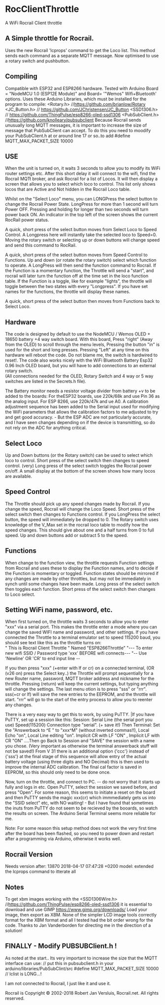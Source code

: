# RocClientThrottle
A WiFi Rocrail Client throttle 

## A Simple throttle for Rocrail. 
Uses the new Rocrail 'lcprops' command to get the Loco list. This method sends each command as a separate MQTT message.
Now optimised to use a rotary switch and pushbutton. 

## Compiling
Compatible with ESP32 and ESP8266 hardware. 
Tested with Arduino Board = "NodeMCU 1.0 (ESP12E Module)" and Board= '"Wemos" Wifi+Bluetooth'  options.
Uses these Arduino Libraries, which must be installed for the program to compile:
<Rotary.h>    //https://github.com/brianlow/Rotary
<JC_Button.h> // https://github.com/JChristensen/JC_Button
<SSD1306.h>   // https://github.com/ThingPulse/esp8266-oled-ssd1306
<PubSubClient.h>  //https://github.com/knolleary/pubsubclient
Because Rocrail sends unusually long MQTT messages, it is important to increase the size of message that PubSubClient can accept. To do this you need to moodify your PubSubClient.h at or around line 17 or so..to add  #define MQTT_MAX_PACKET_SIZE 10000  

## USE
When the unit is turned on, it waits 3 seconds to allow you to modify its WiFi router settings etc. After this short delay it will connect to the wifi, find the Rocrail MQTt broker, and ask Rocrail for a list of Locos. It will then display a screen that allows you to select which loco to control. This list only shows locos that are Active and Not hidden in the Rocrail Loco table. 

Whilst on the "Select Loco" menu, you can LONGPress the select button to change the Rocrail Power State. LongPress for more than 1 second will turn Power OFF. Pressing and holding for longer than two seconds will turn power back ON. An indicator in the top left of the screen shows the current RocRail power status.

A quick, short press of the select button moves from Select Loco to Speed Control. A Longpress here will instantly take the selected loco to Speed=0. Moving the rotary switch or selecting up or down buttons will change speed and send this command to RocRail.

A quick, short press of the select button moves from Speed Control to Functions. Up and down (or rotate the rotary switch) select which function to operate. A LongPress will then send the function command to Rocrail. If the Function is a momentary function, the Throttle will send a "start", and rocrail will later turn the function off at the time set in the loco function table. If the Function is a toggle, like for example "lights", the throttle will toggle between the two states with every "Longpress". If you have set names for the functions, the throttle will display these names.

A quick, short press of the select button then moves from Functions back to Select Loco.

## Hardware
The code is designed by default to use the NodeMCU / Wemos OLED + 18650 battery +4 way switch board. 
With this board, Press "right" (Away from the OLED) to scroll through the menu levels, Pressing the button "in" is used for the short and long presses. 
Pressing "Left" at any time on this hardware will reboot the code. Do not blame me, the switch is hardwired to reset!. 
The code also works nicely with the WiFi Bluetooth Battery Esp32 0.96 Inch OLED board, but you will have to add connections to an external rotary switch.   
(All connections needed for the OLED, Rotary Switch and 4 way or 5 way switches are listed in the Secrets.h file).

The Battery monitor needs a resistor voltage divider from battery +v to be added to the boards: For theESP32 boards, use 220k/68k and use Pin 36 as the analog input. For ESP 8266, use 220k/47k and ue A0. A calibration adjustment sequence has been added to the Serial input used for modifying the WiFi parameters that allows the calibration factors to me adjusted to try and get good accuracy. - But the ESP ADC are not particularly accurate, and I have seen changes depending on if the device is transmitting, so do not rely on the ADC for anything critical.  


## Select Loco 
Up and Down buttons (or the Rotary switch) can be used to select which loco to control. 
Short press of the select switch then changes to speed control. (very) Long press of the select switch toggles the Rocrail power on/off.
A small display at the bottom of the screen shows how many locos are available.

## Speed Control 
The Throttle should pick up any speed changes made by Rocrail. If you change the speed, Rocrail will change the Loco Speed. 
Short press of the select switch then changes to Functions control.
If you LongPress the select button, the speed will immediately be dropped to 0.
The Rotary switch uses knowledge of the V_Max set in the rocrail loco table to modify how the speed changes. This should give about one and a half turns from 0 to full speed. 
Up and down buttons add or subtract 5 to the speed.  

## Functions 
When change to the function view, the throttle requests Function settings from Rocrail and uses these to display the Function names, and to decide if the Function is momentary or toggled. Function states should be mirrored if any changes are made by other throttles, but may not be immediately in synch until some changes have been made.  Long press of the select switch then toggles each function. Short press of the select switch then changes to Loco select.

## Setting WiFi name, password, etc.
When first turned on, the throttle waits 3 seconds to allow you to enter "xxx" via a serial port. 
This makes the throttle enter a mode where you can change the saved WIFI name and password, and other settings.
If you have connected the Throttle to a terminal emulator set to speed 115200 baud, you should see text like this as the throttle turns on:  
"           This is Rocrail Client Throttle 
"            Named      "ESP8266Throttle" 
"--- To enter new wifi SSID / Password type 'xxx' BEFORE wifi connects--- 
"-- Use 'Newline' OR 'CR' to end input line  --
 
If you then press "xxx" (+enter with lf or cr) on a connected terminal, (OR (v26 on) press the Select key..)  the Throttle will prompt sequentially for a new Router name, password, MQTT broker address and nickname for the throttle. Pressing (return) will keep the current settings, but typing anything will change the settings. 
The last menu otion is to press "sss" or "rrr". sss(+cr or lf) will save the new entries to the EEPROM, and the throttle will start. "rrr" will go to the start of the entry process to allow you to reenter any changes.  

There is a very easy way to get this to work, by using PuTTY. 
|If you have PuTTY, set up a session like this: 
Session: Serial Line (the serial port you use) Speed(115200) Connection type "serial". (+ save it!) 
Then Terminal: Set the "Answerback to ^E " to "xxx^M" (without inverted commas!!), 
Local Echo "on", Local Line editing "on". Implicit CR with LF "ON" , Implicit LF with CR "ON" 
....Then go Back to Session and "SAVE" the session with a name you chose. (Very important as otherwise the terminal answerback stuff will not be saved!)
From V 31 there is an additional option {'ccc'} instead of {'sss'} at the final stage of this sequence will allow entry of the actual battery voltage (using three digits and NO Decimal) this is then used to improve the internal ADC calibration. The final cal factor is saved in EEPROM, so this should only need to be done once. 


Now, turn on the throttle, and connect to PC. -- do not worry that it starts up fully and logs in etc.
Open PuTTY, select the session we saved before, and press "Open". 
For some reason, this seems to initiate a reset on the board and then PuTTY sends the magic xxx(cr) which immmediately gets us into the "SSID select" etc, with NO waiting!  - But I have found that sometimes the inuts from PuTTY do not seem to be recieved by the booards, so watch the results on screen. The Arduino Serial Terminal seems more reliable for me. 

Note: For some reason this setup method does not work the very first time after the board has been flashed, so you need to power down and restart after a programming via Arduino, otherwise it works well. 


## Rocrail Version
Needs version after: 13870 2018-04-17 07:47:28 +0200 model: extended the lcprops command to itterate all

## Notes
To get xbm images working with the <SSD1306Wire.h>  //https://github.com/ThingPulse/esp8266-oled-ssd1306 it is essential to download and use GIMP https://www.gimp.org/downloads/ Load your image, then export as XBM. None of the simpler LCD image tools correctly format for the XBM format and all I tested had the bit order wrong for the code. Thanks to Jan Vanderborden for directing me in the direction of a solution! 

## FINALLY - Modify PUBSUBClient.h ! 
As noted at the start.. Its very important to increase the size that the MQTT interface can use: 
// put this in pubsubclient.h in your arduino/libraries/PubSubClint/src 
#define MQTT_MAX_PACKET_SIZE 10000   // lclist is LONG...!


I am not connected to Rocrail, I just like it and use it.

Rocrail is  Copyright © 2002-2018 Robert Jan Versluis, Rocrail.net. All rights reserved.

